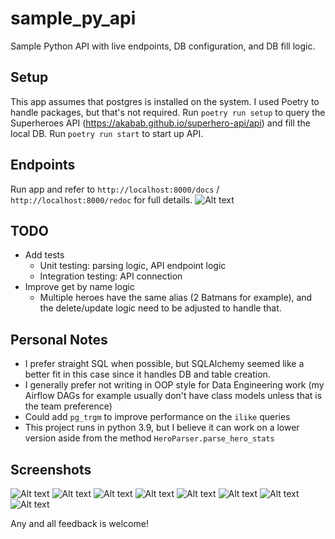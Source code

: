 # sample_py_api
Sample Python API with live endpoints, DB configuration, and DB fill logic.

## Setup ##
This app assumes that postgres is installed on the system. I used Poetry to handle packages, but that's not required.
Run `poetry run setup` to query the Superheroes API (https://akabab.github.io/superhero-api/api) and fill the local DB.
Run `poetry run start` to start up API.

## Endpoints ##
Run app and refer to `http://localhost:8000/docs` / `http://localhost:8000/redoc` for full details.
![Alt text](/screenshots/api_docs.png?raw=true)

## TODO ##
- Add tests
  - Unit testing: parsing logic, API endpoint logic
  - Integration testing: API connection
- Improve get by name logic
  - Multiple heroes have the same alias (2 Batmans for example), and the delete/update logic need to be adjusted to handle that.

## Personal Notes ##
- I prefer straight SQL when possible, but SQLAlchemy seemed like a better fit in this case since it handles DB and table creation.
- I generally prefer not writing in OOP style for Data Engineering work (my Airflow DAGs for example usually don't have class models unless that is the team preference)
- Could add `pg_trgm` to improve performance on the `ilike` queries
- This project runs in python 3.9, but I believe it can work on a lower version aside from the method `HeroParser.parse_hero_stats`


## Screenshots ##
![Alt text](/screenshots/hero_db.png?raw=true "Hero DB sample")
![Alt text](/screenshots/get_hero.png?raw=true "Get hero")
![Alt text](/screenshots/get_strongest.png?raw=true "Get strongest by stat")
![Alt text](/screenshots/get_team.png?raw=true "Get single team")
![Alt text](/screenshots/get_team_fuzzy.png?raw=true "Get all teams fuzzy search")
![Alt text](/screenshots/update_successful.png?raw=true "Update hero description")
![Alt text](/screenshots/update_stats_successful.png?raw=true "Update stats")
![Alt text](/screenshots/sample_error.png?raw=true "All errors return in the same format")


Any and all feedback is welcome!
